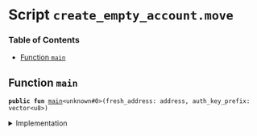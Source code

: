 
<a name="SCRIPT"></a>

# Script `create_empty_account.move`

### Table of Contents

-  [Function `main`](#SCRIPT_main)



<a name="SCRIPT_main"></a>

## Function `main`



<pre><code><b>public</b> <b>fun</b> <a href="#SCRIPT_main">main</a>&lt;unknown#0&gt;(fresh_address: address, auth_key_prefix: vector&lt;u8&gt;)
</code></pre>



<details>
<summary>Implementation</summary>


<pre><code><b>fun</b> <a href="#SCRIPT_main">main</a>&lt;Token&gt;(fresh_address: address, auth_key_prefix: vector&lt;u8&gt;) {
  <a href="../../modules/doc/libra_account.md#0x0_LibraAccount_create_account">LibraAccount::create_account</a>&lt;Token&gt;(fresh_address, auth_key_prefix);
}
</code></pre>



</details>
